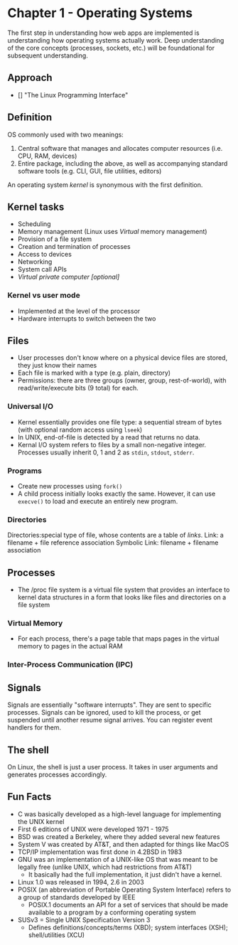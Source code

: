 # Chapter 1 - Operating Systems

The first step in understanding how web apps are implemented is understanding how operating systems actually work.
Deep understanding of the core concepts (processes, sockets, etc.) will be foundational for subsequent understanding.

## Approach

- [] "The Linux Programming Interface"

## Definition

OS commonly used with two meanings:

1. Central software that manages and allocates computer resources (i.e. CPU, RAM, devices)
2. Entire package, including the above, as well as accompanying standard software tools (e.g. CLI, GUI, file utilities, editors)

An operating system *kernel* is synonymous with the first definition.

## Kernel tasks

- Scheduling
- Memory management (Linux uses *Virtual* memory management)
- Provision of a file system
- Creation and termination of processes
- Access to devices
- Networking
- System call APIs
- *Virtual private computer \[optional\]*

### Kernel vs user mode

- Implemented at the level of the processor
- Hardware interrupts to switch between the two

## Files

- User processes don't know where on a physical device files are stored, they just know their names
- Each file is marked with a type (e.g. plain, directory)
- Permissions: there are three groups (owner, group, rest-of-world), with read/write/execute bits (9 total) for each.

### Universal I/O

- Kernel essentially provides one file type: a sequential stream of bytes (with optional random access using `lseek`)
- In UNIX, end-of-file is detected by a read that returns no data.
- Kernal I/O system refers to files by a small non-negative integer. Processes usually inherit 0, 1 and 2 as `stdin`, `stdout`, `stderr`.

### Programs

- Create new processes using `fork()`
- A child process initially looks exactly the same. However, it can use `execve()` to load and execute an entirely new program.

### Directories

Directories:special type of file, whose contents are a table of *links*.
Link: a filename + file reference association
Symbolic Link: filename + filename association

## Processes

* The /proc file system is a virtual file system that provides an interface to kernel data structures in a form that looks like files and directories on a file system

### Virtual Memory

* For each process, there's a page table that maps pages in the virtual memory to pages in the actual RAM

### Inter-Process Communication (IPC)

## Signals

Signals are essentially "software interrupts". They are sent to specific processes.
Signals can be ignored, used to kill the process, or get suspended until another resume signal arrives.
You can register event handlers for them.

## The shell

On Linux, the shell is just a user process.
It takes in user arguments and generates processes accordingly.

## Fun Facts

- C was basically developed as a high-level language for implementing the UNIX kernel
- First 6 editions of UNIX were developed 1971 - 1975
- BSD was created a Berkeley, where they added several new features
- System V was created by AT&T, and then adapted for things like MacOS
- TCP/IP implementation was first done in 4.2BSD in 1983
- GNU was an implementation of a UNIX-like OS that was meant to be legally free (unlike UNIX, which had restrictions from AT&T)
  - It basically had the full implementation, it just didn't have a kernel.
- Linux 1.0 was released in 1994, 2.6 in 2003
- POSIX (an abbreviation of Portable Operating System Interface) refers to a group of standards developed by IEEE
  - POSIX.1 documents an API for a set of services that should be made available to a program by a conforming operating system
- SUSv3 = Single UNIX Specification Version 3
  - Defines definitions/concepts/terms (XBD); system interfaces (XSH); shell/utilities (XCU)